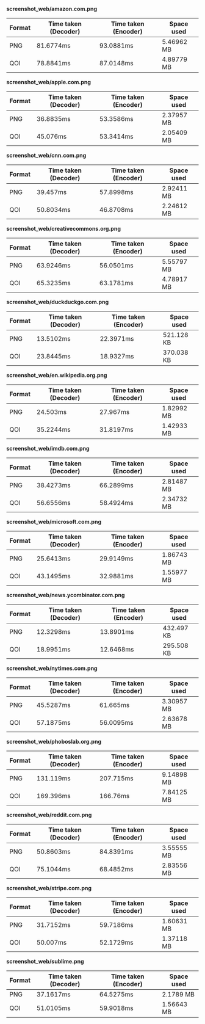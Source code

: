 **screenshot_web/amazon.com.png**

| Format | Time taken (Decoder) | Time taken (Encoder) | Space used |
| --- | --- | --- | --- |
| PNG | 81.6774ms | 93.0881ms | 5.46962 MB |
| QOI | 78.8841ms | 87.0148ms | 4.89779 MB |

**screenshot_web/apple.com.png**

| Format | Time taken (Decoder) | Time taken (Encoder) | Space used |
| --- | --- | --- | --- |
| PNG | 36.8835ms | 53.3586ms | 2.37957 MB |
| QOI | 45.076ms | 53.3414ms | 2.05409 MB |

**screenshot_web/cnn.com.png**

| Format | Time taken (Decoder) | Time taken (Encoder) | Space used |
| --- | --- | --- | --- |
| PNG | 39.457ms | 57.8998ms | 2.92411 MB |
| QOI | 50.8034ms | 46.8708ms | 2.24612 MB |

**screenshot_web/creativecommons.org.png**

| Format | Time taken (Decoder) | Time taken (Encoder) | Space used |
| --- | --- | --- | --- |
| PNG | 63.9246ms | 56.0501ms | 5.55797 MB |
| QOI | 65.3235ms | 63.1781ms | 4.78917 MB |

**screenshot_web/duckduckgo.com.png**

| Format | Time taken (Decoder) | Time taken (Encoder) | Space used |
| --- | --- | --- | --- |
| PNG | 13.5102ms | 22.3971ms | 521.128 KB |
| QOI | 23.8445ms | 18.9327ms | 370.038 KB |

**screenshot_web/en.wikipedia.org.png**

| Format | Time taken (Decoder) | Time taken (Encoder) | Space used |
| --- | --- | --- | --- |
| PNG | 24.503ms | 27.967ms | 1.82992 MB |
| QOI | 35.2244ms | 31.8197ms | 1.42933 MB |

**screenshot_web/imdb.com.png**

| Format | Time taken (Decoder) | Time taken (Encoder) | Space used |
| --- | --- | --- | --- |
| PNG | 38.4273ms | 66.2899ms | 2.81487 MB |
| QOI | 56.6556ms | 58.4924ms | 2.34732 MB |

**screenshot_web/microsoft.com.png**

| Format | Time taken (Decoder) | Time taken (Encoder) | Space used |
| --- | --- | --- | --- |
| PNG | 25.6413ms | 29.9149ms | 1.86743 MB |
| QOI | 43.1495ms | 32.9881ms | 1.55977 MB |

**screenshot_web/news.ycombinator.com.png**

| Format | Time taken (Decoder) | Time taken (Encoder) | Space used |
| --- | --- | --- | --- |
| PNG | 12.3298ms | 13.8901ms | 432.497 KB |
| QOI | 18.9951ms | 12.6468ms | 295.508 KB |

**screenshot_web/nytimes.com.png**

| Format | Time taken (Decoder) | Time taken (Encoder) | Space used |
| --- | --- | --- | --- |
| PNG | 45.5287ms | 61.665ms | 3.30957 MB |
| QOI | 57.1875ms | 56.0095ms | 2.63678 MB |

**screenshot_web/phoboslab.org.png**

| Format | Time taken (Decoder) | Time taken (Encoder) | Space used |
| --- | --- | --- | --- |
| PNG | 131.119ms | 207.715ms | 9.14898 MB |
| QOI | 169.396ms | 166.76ms | 7.84125 MB |

**screenshot_web/reddit.com.png**

| Format | Time taken (Decoder) | Time taken (Encoder) | Space used |
| --- | --- | --- | --- |
| PNG | 50.8603ms | 84.8391ms | 3.55555 MB |
| QOI | 75.1044ms | 68.4852ms | 2.83556 MB |

**screenshot_web/stripe.com.png**

| Format | Time taken (Decoder) | Time taken (Encoder) | Space used |
| --- | --- | --- | --- |
| PNG | 31.7152ms | 59.7186ms | 1.60631 MB |
| QOI | 50.007ms | 52.1729ms | 1.37118 MB |

**screenshot_web/sublime.png**

| Format | Time taken (Decoder) | Time taken (Encoder) | Space used |
| --- | --- | --- | --- |
| PNG | 37.1617ms | 64.5275ms | 2.1789 MB |
| QOI | 51.0105ms | 59.9018ms | 1.56643 MB |

